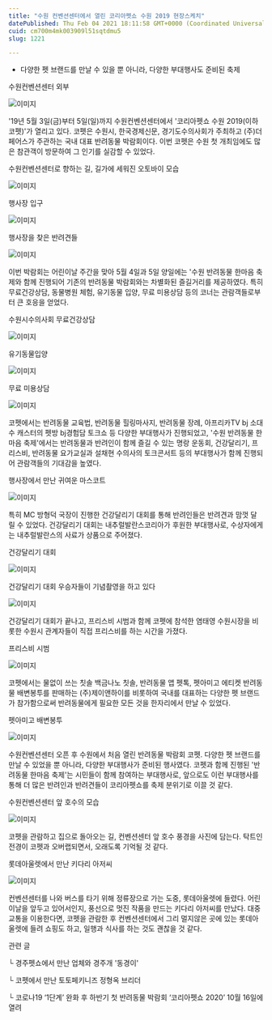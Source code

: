 ```yaml
---
title: "수원 컨벤션센터에서 열린 코리아펫쇼 수원 2019 현장스케치"
datePublished: Thu Feb 04 2021 18:11:58 GMT+0000 (Coordinated Universal Time)
cuid: cm700m4mk003909l51sqtdmu5
slug: 1221

---
```



- 다양한 펫 브랜드를 만날 수 있을 뿐 아니라, 다양한 부대행사도 준비된 축제

수원컨벤션센터 외부

![이미지](https://cdn.hashnode.com/res/hashnode/image/upload/v1739250088753/f4878937-5974-46c7-9e79-ab41db921c15.jpeg)

'19년 5월 3일(금)부터 5일(일)까지 수원컨벤션센터에서 '코리아펫쇼 수원 2019(이하 코펫)'가 열리고 있다. 코펫은 수원시, 한국경제신문, 경기도수의사회가 주최하고 (주)더페어스가 주관하는 국내 대표 반려동물 박람회이다. 이번 코펫은 수원 첫 개최임에도 많은 참관객이 방문하여 그 인기를 실감할 수 있었다.

수원컨벤션센터로 향하는 길, 길가에 세워진 오토바이 모습

![이미지](https://cdn.hashnode.com/res/hashnode/image/upload/v1739250091217/20b6503f-b39e-477d-ac07-8c9779fd18eb.jpeg)

행사장 입구

![이미지](https://cdn.hashnode.com/res/hashnode/image/upload/v1739250093328/cf8110ae-4dda-4fec-9e96-40078fe0705e.jpeg)

행사장을 찾은 반려견들

![이미지](https://cdn.hashnode.com/res/hashnode/image/upload/v1739250095366/b142a23c-ecae-4dd5-86dc-bc52ed101b2b.jpeg)

이번 박람회는 어린이날 주간을 맞아 5월 4일과 5일 양일에는 '수원 반려동물 한마음 축제와 함께 진행되어 기존의 반려동물 박람회와는 차별화된 즐길거리를 제공하였다. 특히 무료건강상담, 동물병원 체험, 유기동물 입양, 무료 미용상담 등의 코너는 관람객들로부터 큰 호응을 얻었다.

수원시수의사회 무료건강상담

![이미지](https://cdn.hashnode.com/res/hashnode/image/upload/v1739250097369/2c1424b5-8d81-4101-8d92-8407fac3ad8c.jpeg)

유기동물입양

![이미지](https://cdn.hashnode.com/res/hashnode/image/upload/v1739250099610/4adfc0b9-56c9-4c23-91b0-86448af6d1a4.jpeg)

무료 미용상담

![이미지](https://cdn.hashnode.com/res/hashnode/image/upload/v1739250102039/b8ad3c6d-b1cd-4166-a82a-de4235663f80.jpeg)

코펫에서는 반려동물 교육법, 반려동물 힐링마사지, 반려동물 장례, 아프리카TV bj 소대수 캐스터의 펫방 bj경험담 토크쇼 등 다양한 부대행사가 진행되었고, '수원 반려동물 한마음 축제'에서는 반려동물과 반려인이 함께 즐길 수 있는 명랑 운동회, 건강달리기, 프리스비, 반려동물 요가교실과 설채현 수의사의 토크콘서트 등의 부대행사가 함께 진행되어 관람객들의 기대감을 높였다.

행사장에서 만난 귀여운 마스코트

![이미지](https://cdn.hashnode.com/res/hashnode/image/upload/v1739250103794/fb9e370a-2088-4873-80fe-d43562d0b58e.jpeg)

특히 MC 방형덕 국장이 진행한 건강달리기 대회를 통해 반려인들은 반려견과 맘껏 달릴 수 있었다. 건강달리기 대회는 내추럴발란스코리아가 후원한 부대행사로, 수상자에게는 내추럴발란스의 사료가 상품으로 주어졌다.

건강달리기 대회

![이미지](https://cdn.hashnode.com/res/hashnode/image/upload/v1739250106051/8d21e247-b61a-4988-a8a6-adc8bd655466.jpeg)

건강달리기 대회 우승자들이 기념촬영을 하고 있다

![이미지](https://cdn.hashnode.com/res/hashnode/image/upload/v1739250108028/a37494ad-78b2-41f3-920c-9bc337264eff.jpeg)

건강달리기 대회가 끝나고, 프리스비 시범과 함께 코펫에 참석한 염태영 수원시장을 비롯한 수원시 관계자들이 직접 프리스비를 하는 시간을 가졌다.

프리스비 시범

![이미지](https://cdn.hashnode.com/res/hashnode/image/upload/v1739250110508/d5eac6a7-7d1b-462c-bdbb-9e0a3dfaf907.jpeg)

코펫에서는 물없이 쓰는 칫솔 백금나노 칫솔, 반려동물 앱 펫톡, 펫아미고 에티켓 반려동물 배변봉투를 판매하는 (주)제이앤하이를 비롯하여 국내를 대표하는 다양한 펫 브랜드가 참가함으로써 반려동물에게 필요한 모든 것을 한자리에서 만날 수 있었다.

펫아미고 배변봉투

![이미지](https://cdn.hashnode.com/res/hashnode/image/upload/v1739250112572/5493abbc-12ec-402f-bfa7-f462c4c7c716.jpeg)

수원컨벤션센터 오픈 후 수원에서 처음 열린 반려동물 박람회 코펫. 다양한 펫 브랜드를 만날 수 있었을 뿐 아니라, 다양한 부대행사가 준비된 행사였다. 코펫과 함께 진행된 '반려동물 한마음 축제'는 시민들이 함께 참여하는 부대행사로, 앞으로도 이런 부대행사를 통해 더 많은 반려인과 반려견들이 코리아펫쇼를 축제 분위기로 이끌 것 같다.

수원컨벤션센터 앞 호수의 모습

![이미지](https://cdn.hashnode.com/res/hashnode/image/upload/v1739250114881/ae727b02-a45f-497c-8627-ba1ef8f0d0ce.jpeg)

코펫을 관람하고 집으로 돌아오는 길, 컨벤션센터 앞 호수 풍경을 사진에 담는다. 탁트인 전경이 코펫과 오버랩되면서, 오래도록 기억될 것 같다.

롯데아울렛에서 만난 키다리 아저씨

![이미지](https://cdn.hashnode.com/res/hashnode/image/upload/v1739250117016/10ac211e-1fae-440d-88f3-aa1489f0b720.jpeg)

컨벤션센터를 나와 버스를 타기 위해 정류장으로 가는 도중, 롯데아울렛에 들렸다. 어린이날을 앞두고 있어서인지, 풍선으로 멋진 작품을 만드는 키다리 아저씨를 만났다. 대중교통을 이용한다면, 코펫을 관람한 후 컨벤션센터에서 그리 멀지않은 곳에 있는 롯데아울렛에 들려 쇼핑도 하고, 일행과 식사를 하는 것도 괜찮을 것 같다.

관련 글

└ 경주펫쇼에서 만난 업체와 경주개 '동경이'

└ 코펫에서 만난 토토페키니즈 정형옥 브리더

└ 코로나19 ‘1단계’ 완화 후 하반기 첫 반려동물 박람회 ‘코리아펫쇼 2020’ 10월 16일에 열려